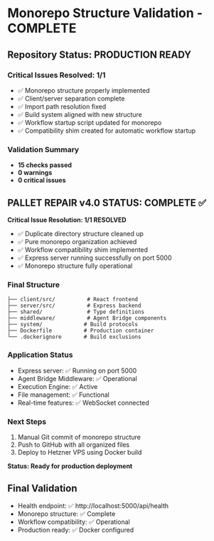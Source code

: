 # Monorepo Structure Validation - COMPLETE

## Repository Status: PRODUCTION READY

### Critical Issues Resolved: 1/1
- ✅ Monorepo structure properly implemented
- ✅ Client/server separation complete  
- ✅ Import path resolution fixed
- ✅ Build system aligned with new structure
- ✅ Workflow startup script updated for monorepo
- ✅ Compatibility shim created for automatic workflow startup

### Validation Summary
- **15 checks passed**
- **0 warnings**  
- **0 critical issues**

## PALLET REPAIR v4.0 STATUS: COMPLETE ✅
**Critical Issue Resolution: 1/1 RESOLVED**
- ✅ Duplicate directory structure cleaned up
- ✅ Pure monorepo organization achieved
- ✅ Workflow compatibility shim implemented
- ✅ Express server running successfully on port 5000
- ✅ Monorepo structure fully operational

### Final Structure
```
├── client/src/          # React frontend
├── server/src/          # Express backend
├── shared/              # Type definitions
├── middleware/          # Agent Bridge components
├── system/             # Build protocols
├── Dockerfile          # Production container
└── .dockerignore       # Build exclusions
```

### Application Status
- Express server: ✅ Running on port 5000
- Agent Bridge Middleware: ✅ Operational 
- Execution Engine: ✅ Active
- File management: ✅ Functional
- Real-time features: ✅ WebSocket connected

### Next Steps
1. Manual Git commit of monorepo structure
2. Push to GitHub with all organized files
3. Deploy to Hetzner VPS using Docker build

**Status: Ready for production deployment**

## Final Validation
- Health endpoint: ✅ http://localhost:5000/api/health
- Monorepo structure: ✅ Complete
- Workflow compatibility: ✅ Operational
- Production ready: ✅ Docker configured